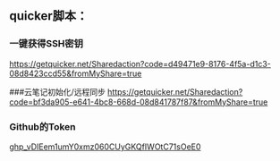 ## quicker脚本：

### 一键获得SSH密钥

https://getquicker.net/Sharedaction?code=d49471e9-8176-4f5a-d1c3-08d8423ccd55&fromMyShare=true

###云笔记初始化/远程同步
https://getquicker.net/Sharedaction?code=bf3da905-e641-4bc8-668d-08d841787f87&fromMyShare=true



### Github的Token

[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]()

